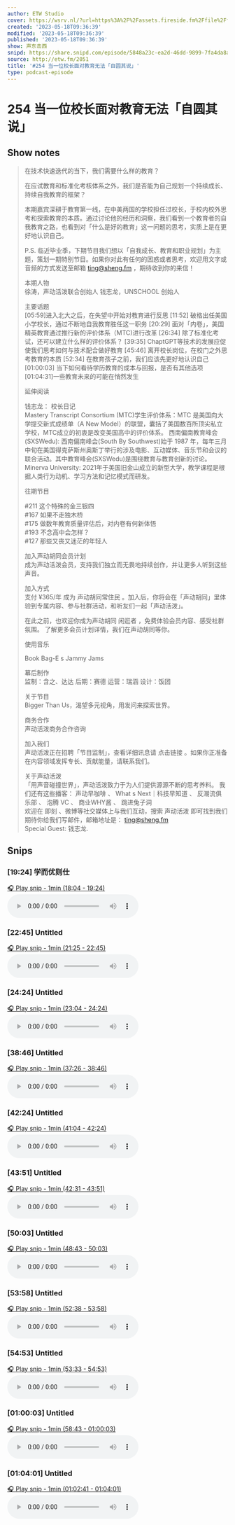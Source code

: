 ```yaml
---
author: ETW Studio
cover: https://wsrv.nl/?url=https%3A%2F%2Fassets.fireside.fm%2Ffile%2Ffireside-images-2024%2Fpodcasts%2Fimages%2F8%2F8dd8a56f-9636-415a-8c00-f9ca6778e511%2Fcover.jpg%3Fv%3D4&w=200&h=200
created: '2023-05-18T09:36:39'
modified: '2023-05-18T09:36:39'
published: '2023-05-18T09:36:39'
show: 声东击西
snipd: https://share.snipd.com/episode/5848a23c-ea2d-46dd-9899-7fa4da8a4dd4
source: http://etw.fm/2051
title: '#254 当一位校长面对教育无法「自圆其说」'
type: podcast-episode
---
```


# 254 当一位校长面对教育无法「自圆其说」
## Show notes
> 在技术快速迭代的当下，我们需要什么样的教育？
> 
> 
> 在应试教育和标准化考核体系之外，我们是否能为自己规划一个持续成长、持续自我教育的框架？
> 
> 
> 本期嘉宾深耕于教育第一线，在中美两国的学校担任过校长，于校内校外思考和探索教育的本质。通过讨论他的经历和洞察，我们看到一个教育者的自我教育之路，也看到对「什么是好的教育」这一问题的思考，实质上是在更好地认识自己。
> 
> 
> P.S. 临近毕业季，下期节目我们想以「自我成长、教育和职业规划」为主题，策划一期特别节目。如果你对此有任何的困惑或者思考，欢迎用文字或音频的方式发送至邮箱  ting@sheng.fm ，期待收到你的来信！
> 
> 
> 本期人物  
> 徐涛，声动活泼联合创始人 
> 钱志龙，UNSCHOOL 创始人
> 
> 
> 主要话题  
> [05:59]进入北大之后，在失望中开始对教育进行反思 
> [11:52] 破格出任美国小学校长，通过不断地自我教育胜任这一职务 
> [20:29] 面对「内卷」，美国精英教育通过推行新的评价体系（MTC)进行改革 
> [26:34] 除了标准化考试，还可以建立什么样的评价体系？ 
> [39:35] ChaptGPT等技术的发展应促使我们思考如何与技术配合做好教育 
> [45:46] 离开校长岗位，在校门之外思考教育的本质 
> [52:34] 在教育孩子之前，我们应该先更好地认识自己 
> [01:00:03] 当下如何看待学历教育的成本与回报，是否有其他选项 
> [01:04:31]一些教育未来的可能在悄然发生
> 
> 
> 延伸阅读 
> 
> 
> 
> 钱志龙： 校长日记  
> Mastery Transcript Consortium (MTC)学生评价体系：MTC 是美国向大学提交新式成绩单（A New Model）的联盟，囊括了美国数百所顶尖私立学校，MTC成立的初衷是改变美国高中的评价体系。 
> 西南偏南教育峰会(SXSWedu): 西南偏南峰会(South By Southwest)始于 1987 年，每年三月中旬在美国得克萨斯州奥斯丁举行的涉及电影、互动媒体、音乐节和会议的联合活动。其中教育峰会(SXSWedu)是围绕教育与教育创新的讨论。 
> Minerva University: 2021年于美国旧金山成立的新型大学，教学课程是根据人类行为动机、学习方法和记忆模式而研发。 
> 
> 
> 往期节目 
> 
> 
> 
> #211 这个特殊的金三银四  
> #167 如果不走独木桥  
> #175 做数年教育质量评估后，对内卷有何新体悟  
> #193 不念高中会怎样？  
> #127 那些又丧又迷茫的年轻人  
> 
> 
> 加入声动胡同会员计划   
> 成为声动活泼会员，支持我们独立而无畏地持续创作，并让更多人听到这些声音。 
> 
> 
> 加入方式  
> 支付 ¥365/年  成为 声动胡同常住民 。加入后，你将会在「声动胡同」里体验到专属内容、参与社群活动，和听友们一起「声动活泼」。 
> 
> 
> 在此之前，也欢迎你成为声动胡同 闲逛者  ，免费体验会员内容、感受社群氛围。  了解更多会员计划详情，我们在声动胡同等你。  
> 
> 
> 使用音乐 
> 
> 
> 
> Book Bag-E s Jammy Jams 
> 
> 
> 幕后制作   
> 监制：含之、达达 
> 后期：赛德 
> 运营：瑞涵 
> 设计：饭团
> 
> 
> 关于节目  
> Bigger Than Us，渴望多元视角，用发问来探索世界。
> 
> 
> 商务合作  
> 声动活泼商务合作咨询 
> 
> 
> 加入我们   
> 声动活泼正在招聘「节目监制」，查看详细讯息请  点击链接  。如果你正准备在内容领域发挥专长、贡献能量，请联系我们。
> 
> 
> 关于声动活泼  
> 「用声音碰撞世界」，声动活泼致力于为人们提供源源不断的思考养料。 
> 我们还有这些播客： 声动早咖啡 、 What s Next｜科技早知道 、 反潮流俱乐部 、 泡腾 VC 、 商业WHY酱 、 跳进兔子洞  
> 欢迎在 即刻 、微博等社交媒体上与我们互动，搜索  声动活泼  即可找到我们 
> 期待你给我们写邮件，邮箱地址是： ting@sheng.fm  
> Special Guest: 钱志龙.

## Snips
### [19:24] 学而优则仕
[🎧 Play snip - 1min️ (18:04 - 19:24)](https://share.snipd.com/snip/6a552893-c903-478a-b8d7-d30754630c07)
<audio controls> <source src="https://chtbl.com/track/GGD9D/aphid.fireside.fm/d/1437767933/8dd8a56f-9636-415a-8c00-f9ca6778e511/6151de57-b157-457e-8af2-b1894e4acb0c.mp3#t=18:04,19:24"> </audio>
### [22:45] Untitled
[🎧 Play snip - 1min️ (21:25 - 22:45)](https://share.snipd.com/snip/94e98a1d-a440-4072-87e1-29cefcc1d766)
<audio controls> <source src="https://chtbl.com/track/GGD9D/aphid.fireside.fm/d/1437767933/8dd8a56f-9636-415a-8c00-f9ca6778e511/6151de57-b157-457e-8af2-b1894e4acb0c.mp3#t=21:25,22:45"> </audio>
### [24:24] Untitled
[🎧 Play snip - 1min️ (23:04 - 24:24)](https://share.snipd.com/snip/02608f36-048b-4126-b8ff-7371240f0470)
<audio controls> <source src="https://chtbl.com/track/GGD9D/aphid.fireside.fm/d/1437767933/8dd8a56f-9636-415a-8c00-f9ca6778e511/6151de57-b157-457e-8af2-b1894e4acb0c.mp3#t=23:04,24:24"> </audio>
### [38:46] Untitled
[🎧 Play snip - 1min️ (37:26 - 38:46)](https://share.snipd.com/snip/2acc63a9-5669-469b-9dbe-f09f1a9db755)
<audio controls> <source src="https://chtbl.com/track/GGD9D/aphid.fireside.fm/d/1437767933/8dd8a56f-9636-415a-8c00-f9ca6778e511/6151de57-b157-457e-8af2-b1894e4acb0c.mp3#t=37:26,38:46"> </audio>
### [42:24] Untitled
[🎧 Play snip - 1min️ (41:04 - 42:24)](https://share.snipd.com/snip/e9d394dd-fcea-43c1-b965-97afdee57f28)
<audio controls> <source src="https://chtbl.com/track/GGD9D/aphid.fireside.fm/d/1437767933/8dd8a56f-9636-415a-8c00-f9ca6778e511/6151de57-b157-457e-8af2-b1894e4acb0c.mp3#t=41:04,42:24"> </audio>
### [43:51] Untitled
[🎧 Play snip - 1min️ (42:31 - 43:51)](https://share.snipd.com/snip/6bb574d4-ccf5-4c24-86cc-6c49e7d381b6)
<audio controls> <source src="https://chtbl.com/track/GGD9D/aphid.fireside.fm/d/1437767933/8dd8a56f-9636-415a-8c00-f9ca6778e511/6151de57-b157-457e-8af2-b1894e4acb0c.mp3#t=42:31,43:51"> </audio>
### [50:03] Untitled
[🎧 Play snip - 1min️ (48:43 - 50:03)](https://share.snipd.com/snip/c89b42f1-3f4c-4b4c-b14e-f08b04213f66)
<audio controls> <source src="https://chtbl.com/track/GGD9D/aphid.fireside.fm/d/1437767933/8dd8a56f-9636-415a-8c00-f9ca6778e511/6151de57-b157-457e-8af2-b1894e4acb0c.mp3#t=48:43,50:03"> </audio>
### [53:58] Untitled
[🎧 Play snip - 1min️ (52:38 - 53:58)](https://share.snipd.com/snip/be362a52-cc61-47e8-9907-0bce8069baa3)
<audio controls> <source src="https://chtbl.com/track/GGD9D/aphid.fireside.fm/d/1437767933/8dd8a56f-9636-415a-8c00-f9ca6778e511/6151de57-b157-457e-8af2-b1894e4acb0c.mp3#t=52:38,53:58"> </audio>
### [54:53] Untitled
[🎧 Play snip - 1min️ (53:33 - 54:53)](https://share.snipd.com/snip/3d229588-873d-4729-8c1f-05a236b4173f)
<audio controls> <source src="https://chtbl.com/track/GGD9D/aphid.fireside.fm/d/1437767933/8dd8a56f-9636-415a-8c00-f9ca6778e511/6151de57-b157-457e-8af2-b1894e4acb0c.mp3#t=53:33,54:53"> </audio>
### [01:00:03] Untitled
[🎧 Play snip - 1min️ (58:43 - 01:00:03)](https://share.snipd.com/snip/fad96d77-8d34-4200-96f1-b0485ae030d3)
<audio controls> <source src="https://chtbl.com/track/GGD9D/aphid.fireside.fm/d/1437767933/8dd8a56f-9636-415a-8c00-f9ca6778e511/6151de57-b157-457e-8af2-b1894e4acb0c.mp3#t=58:43,01:00:03"> </audio>
### [01:04:01] Untitled
[🎧 Play snip - 1min️ (01:02:41 - 01:04:01)](https://share.snipd.com/snip/93b60fc4-bc8b-4e5a-97b1-289b9dcfb15c)
<audio controls> <source src="https://chtbl.com/track/GGD9D/aphid.fireside.fm/d/1437767933/8dd8a56f-9636-415a-8c00-f9ca6778e511/6151de57-b157-457e-8af2-b1894e4acb0c.mp3#t=01:02:41,01:04:01"> </audio>
